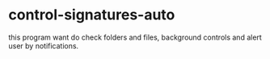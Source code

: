 # control-signatures-auto
this program want do check folders and files, background controls and alert user by notifications.
